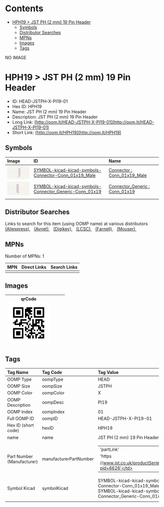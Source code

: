 



Contents
========

* [HPH19 > JST PH (2 mm) 19 Pin Header](#hph19--jst-ph-2-mm-19-pin-header)
	* [Symbols](#symbols)
	* [Distributor Searches](#distributor-searches)
	* [MPNs](#mpns)
	* [Images](#images)
	* [Tags](#tags)
  
NO IMAGE  
# HPH19 > JST PH (2 mm) 19 Pin Header

- ID: HEAD-JSTPH-X-PI19-01
- Hex ID: HPH19
- Name: JST PH (2 mm) 19 Pin Header
- Description: JST PH (2 mm) 19 Pin Header
- Long Link: [http://oom.lt/HEAD-JSTPH-X-PI19-01](http://oom.lt/HEAD-JSTPH-X-PI19-01)
- Short Link: [http://oom.lt/HPH19](http://oom.lt/HPH19)

## Symbols
  

|Image|ID|Name|
| :--- | :--- | :--- |
|[![](https://raw.githubusercontent.com/oomlout/oomlout_OOMP_eda_V2/main/SYMBOL/kicad/kicad-symbols/Connector/Conn_01x19_Male/image_140.png)](https://github.com/oomlout/oomlout_OOMP_eda_V2/tree/main/SYMBOL/kicad/kicad-symbols/Connector/Conn_01x19_Male/)|[SYMBOL-kicad-kicad-symbols-Connector-Conn_01x19_Male](https://github.com/oomlout/oomlout_OOMP_eda_V2/tree/main/SYMBOL/kicad/kicad-symbols/Connector/Conn_01x19_Male/)|[Connector : Conn_01x19_Male](https://github.com/oomlout/oomlout_OOMP_eda_V2/tree/main/SYMBOL/kicad/kicad-symbols/Connector/Conn_01x19_Male/)|
|[![](https://raw.githubusercontent.com/oomlout/oomlout_OOMP_eda_V2/main/SYMBOL/kicad/kicad-symbols/Connector_Generic/Conn_01x19/image_140.png)](https://github.com/oomlout/oomlout_OOMP_eda_V2/tree/main/SYMBOL/kicad/kicad-symbols/Connector_Generic/Conn_01x19/)|[SYMBOL-kicad-kicad-symbols-Connector_Generic-Conn_01x19](https://github.com/oomlout/oomlout_OOMP_eda_V2/tree/main/SYMBOL/kicad/kicad-symbols/Connector_Generic/Conn_01x19/)|[Connector_Generic : Conn_01x19](https://github.com/oomlout/oomlout_OOMP_eda_V2/tree/main/SYMBOL/kicad/kicad-symbols/Connector_Generic/Conn_01x19/)|
||||

## Distributor Searches
  
Links to search for this item (using OOMP name) at various distributors  
[(Aliexpress) ](https://www.aliexpress.com/wholesale?SearchText=1117JST+PH+2+mm+19+Pin+Header)&nbsp;&nbsp;&nbsp;[(Avnet) ](https://www.avnet.com/shop/us/search/JST+PH+2+mm+19+Pin+Header)&nbsp;&nbsp;&nbsp;[(Digikey) ](https://www.digikey.co.uk/en/products/result?s=JST+PH+2+mm+19+Pin+Header)&nbsp;&nbsp;&nbsp;[(LCSC) ](https://www.lcsc.com/search?q=JST+PH+2+mm+19+Pin+Header)&nbsp;&nbsp;&nbsp;[(Farnell) ](https://uk.farnell.com/search?st=JST+PH+2+mm+19+Pin+Header)&nbsp;&nbsp;&nbsp;[(Mouser) ](https://www.mouser.com/c/?q=JST+PH+2+mm+19+Pin+Header)&nbsp;&nbsp;&nbsp;
## MPNs
  
Number of MPNs: 1  

|MPN|Direct Links|Search Links|
| :--- | :--- | :--- |
||||

## Images
  

|qrCode<br>[![](https://raw.githubusercontent.com/oomlout/oomlout_OOMP_parts_V2/main/HEAD/JSTPH/X/PI19/01/qrCode_140.png)](https://github.com/oomlout/oomlout_OOMP_parts_V2/tree/main/HEAD/JSTPH/X/PI19/01/qrCode.png)||||
| :---: | :---: | :---: | :---: |

## Tags
  

|Tag Name|Tag Code|Tag Value|
| :--- | :--- | :--- |
|OOMP Type|oompType|HEAD|
|OOMP Size|oompSize|JSTPH|
|OOMP Color|oompColor|X|
|OOMP Description|oompDesc|PI19|
|OOMP Index|oompIndex|01|
|Full OOMP ID|oompID|HEAD-JSTPH-X-PI19-01|
|Hex ID (short code)|hexID|HPH19|
|name|name|JST PH (2 mm) 19 Pin Header|
|Part Number (Manufacturer)|manufacturerPartNumber|<table><tr><td>'partLink'</td></tr><tr><td> 'https</td></tr><tr><td>//www.jst.co.uk/productSeries.php?pid=6626'</td></tr></table>|
|Symbol Kicad|symbolKicad|SYMBOL-kicad-kicad-symbols-Connector-Conn_01x19_Male, SYMBOL-kicad-kicad-symbols-Connector_Generic-Conn_01x19|
||||
